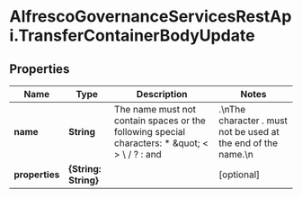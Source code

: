 # AlfrescoGovernanceServicesRestApi.TransferContainerBodyUpdate

## Properties
Name | Type | Description | Notes
------------ | ------------- | ------------- | -------------
**name** | **String** | The name must not contain spaces or the following special characters: * \&quot; &lt; &gt; \\ / ? : and |.\nThe character . must not be used at the end of the name.\n | [optional] 
**properties** | **{String: String}** |  | [optional] 



